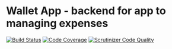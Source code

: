 # Wallet App - backend for app to managing expenses

[![Build Status](https://scrutinizer-ci.com/g/dominx99/wallet/badges/build.png?b=master)](https://scrutinizer-ci.com/g/dominx99/wallet/build-status/master)
[![Code Coverage](https://scrutinizer-ci.com/g/dominx99/wallet/badges/coverage.png?b=master)](https://scrutinizer-ci.com/g/dominx99/wallet/?branch=master)
[![Scrutinizer Code Quality](https://scrutinizer-ci.com/g/dominx99/wallet/badges/quality-score.png?b=master)](https://scrutinizer-ci.com/g/dominx99/wallet/?branch=master)